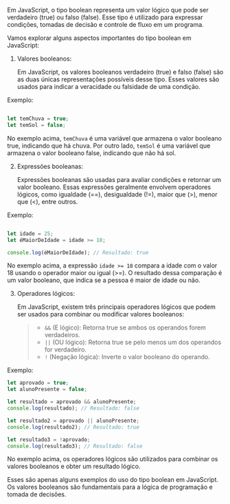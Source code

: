 Em JavaScript, o tipo boolean representa um valor lógico que pode ser verdadeiro (true) ou falso (false). Esse tipo é utilizado para expressar condições, tomadas de decisão e controle de fluxo em um programa.

Vamos explorar alguns aspectos importantes do tipo boolean em JavaScript:

1. Valores booleanos:
    
    Em JavaScript, os valores booleanos verdadeiro (true) e falso (false) são as duas únicas representações possíveis desse tipo. Esses valores são usados para indicar a veracidade ou falsidade de uma condição.

Exemplo:

```javascript

let temChuva = true;
let temSol = false;
```

No exemplo acima, `temChuva` é uma variável que armazena o valor booleano true, indicando que há chuva. Por outro lado, `temSol` é uma variável que armazena o valor booleano false, indicando que não há sol.

2. Expressões booleanas:

    Expressões booleanas são usadas para avaliar condições e retornar um valor booleano. Essas expressões geralmente envolvem operadores lógicos, como igualdade (==), desigualdade (!=), maior que (>), menor que (<), entre outros.

Exemplo:

```javascript

let idade = 25;
let éMaiorDeIdade = idade >= 18;

console.log(éMaiorDeIdade); // Resultado: true
```

No exemplo acima, a expressão `idade >= 18` compara a idade com o valor 18 usando o operador maior ou igual (>=). O resultado dessa comparação é um valor booleano, que indica se a pessoa é maior de idade ou não.

3. Operadores lógicos:

    Em JavaScript, existem três principais operadores lógicos que podem ser usados para combinar ou modificar valores booleanos:
    > * `&&` (E lógico): Retorna true se ambos os operandos forem verdadeiros.
    > * `||` (OU lógico): Retorna true se pelo menos um dos operandos for verdadeiro.
    > * `!` (Negação lógica): Inverte o valor booleano do operando.

Exemplo:

```javascript
let aprovado = true;
let alunoPresente = false;

let resultado = aprovado && alunoPresente;
console.log(resultado); // Resultado: false

let resultado2 = aprovado || alunoPresente;
console.log(resultado2); // Resultado: true

let resultado3 = !aprovado;
console.log(resultado3); // Resultado: false
```

No exemplo acima, os operadores lógicos são utilizados para combinar os valores booleanos e obter um resultado lógico.

Esses são apenas alguns exemplos do uso do tipo boolean em JavaScript. Os valores booleanos são fundamentais para a lógica de programação e tomada de decisões.